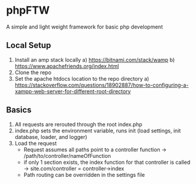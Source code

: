 # phpFTW
A simple and light weight framework for basic php development

## Local Setup
1) Install an amp stack locally
    a) https://bitnami.com/stack/wamp
    b) https://www.apachefriends.org/index.html
2) Clone the repo
3) Set the apache htdocs location to the repo directory
    a) https://stackoverflow.com/questions/18902887/how-to-configuring-a-xampp-web-server-for-different-root-directory

## Basics
1) All requests are rerouted through the root index.php
2) index.php sets the environment variable, runs init (load settings, init database, loader, and logger)
3) Load the request
    - Request assumes all paths point to a controller function -> /path/to/controller/nameOfFunction
    - if only 1 section exists, the index function for that controller is called -> site.com/controller = controller->index
    - Path routing can be overridden in the settings file
